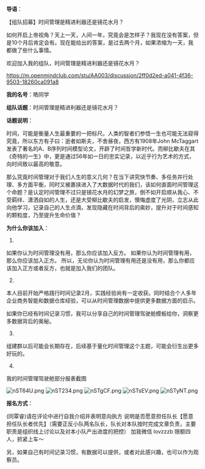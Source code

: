 **导语**：

【组队招募】时间管理是精进利器还是镜花水月？

如何开启上帝视角？天上一天，人间一年，究竟会是怎样子？我现在没有答案，但是10个月后肯定会有。现在能给出的答案，是过去两个月，如果浓缩为一天，我都做了些什么事情。

 欢迎加入我的组队，时间管理是精进利器还是镜花水月？

https://m.openmindclub.com/stu/AA003/discussion/2ff0d2ed-a041-4f36-9503-18260ca091a8





**我的名号**：皓同学

**组队话题**：时间管理是精进利器还是镜花水月？

**话题说明**：

时间，可能是衡量人生最重要的一把标尺。人类的智者们参悟一生也可能无法窥得究竟，所以东方有子曰：逝者如斯夫，不舍昼夜，西方有1908年John McTaggart发表了著名的A、B序列时间模型论文，开辟了时间哲学新时代。而柳比歇夫在其《奇特的一生》中，更是通过56年如一日的忠实记录，以近乎行为艺术的方式，向时间致以最高的敬意。

那么究竟时间管理对于我们人生的意义几何？在当下讲究快节奏、多任务并行处理、多方面平衡，同时又被裹挟进入了大数据时代的我们，该如何直面时间管理这个命题？是认定时间管理不过只是镜花水月的幻梦之旅，倒不如开启顺从我心、不受羁绊、潇洒自如的人生，还是大受柳比歇夫的启发，懊悔虚度了光阴，立志从此向他学习，记录自己的人生点滴，发现隐藏在时间背后的奥妙，提升对于时间感知的颗粒度，乃至提升生命价值？



**为什么你该加入**：

1. 

如果你认为时间管理没有用，那么你应该加入反方。
如果你认为时间管理有用，那么你应该加入正方。
所以，无论你认为时间管理有用还是没有用，那么你都应该加入正方或者反方，也就是加入我们的团队。

2. 

本人目前开始严格践行时间记录2月，实践经验尚有一定收获。同时结合个人多年企业商务智能和数据仓库经验，可以从时间管理数据中提供更多数据方面的启示。

如果你已经有时间记录习惯，我可以分享自己的时间管理驾驶舱模板给你，洞察更多数据背后的奥秘。

3.

组建群以后可能会长期存在，后续基于量化时间管理这个主题，可能会衍生出更多好玩的。

4.

我的时间管理驾驶舱部分报表截图

![nST64U.png](https://s2.ax1x.com/2019/09/01/nST64U.png)
![nST234.png](https://s2.ax1x.com/2019/09/01/nST234.png)
![nSTgCF.png](https://s2.ax1x.com/2019/09/01/nSTgCF.png)
![nSTsEV.png](https://s2.ax1x.com/2019/09/01/nSTsEV.png)
![nSTyNT.png](https://s2.ax1x.com/2019/09/01/nSTyNT.png)

**报名方式**：

(同覃睿)请在评论中进行自我介绍并表明意向执方 说明是否愿意担任队长【愿意担任队长者优先】（需要正反小队两名队长，队长对本队按时完成文章负责，主要职责是组织线上讨论以及对本小队产出进度的把控） 加我微信 lovzzzb 限额四人，抓紧上车～

另，如果自己有时间记录习惯，有数据可以提供，或者对此感兴趣，也可以作为观察员。